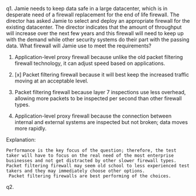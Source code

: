 q1. Jamie needs to keep data safe in a large datacenter, which is in desperate need of a firewall replacement for the end of life firewall. The director has asked Jamie to select and deploy an appropriate firewall for the existing datacenter. The director indicates that the amount of throughput will increase over the next few years and this firewall will need to keep up with the demand while other security systems do their part with the passing data. What firewall will Jamie use to meet the requirements?


1. Application-level proxy firewall because unlike the old packet filtering firewall technology, it can adjust speed based on applications.

2. [x] Packet filtering firewall because it will best keep the increased traffic moving at an acceptable level.

3. Packet filtering firewall because layer 7 inspections use less overhead, allowing more packets to be inspected per second than other firewall types.

4. Application-level proxy firewall because the connection between internal and external systems are inspected but not broken; data moves more rapidly.

Explanation:

    Performance is the key focus of the question; therefore, the test taker will have to focus on the real need of the most enterprise businesses and not get distracted by other slower firewall types. Packet filtering firewall may seem old school to less experienced test takers and they may immediately choose other options.
     Packet filtering firewalls are best performing of the choices.

q2. 
